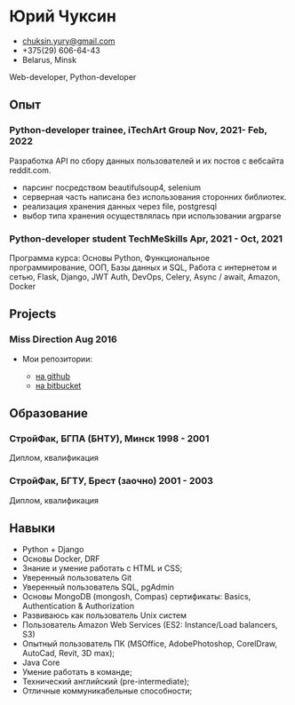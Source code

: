 <!-- The (first) h1 will be used as the <title> of the HTML page -->
# Юрий Чуксин

<!-- The unordered list immediately after the h1 will be formatted on a single
line. It is intended to be used for contact details -->
- <chuksin.yury@gmail.com>
- +375(29) 606-64-43
- Belarus, Minsk

<!-- The paragraph after the h1 and ul and before the first h2 is optional. It
is intended to be used for a short summary. -->
Web-developer, Python-developer

## Опыт

<!-- You have to wrap the "left" and "right" half of these headings in spans by
hand -->
### Python-developer trainee, iTechArt Group Nov, 2021- Feb, 2022

Разработка API по сбору данных пользователей и их постов с вебсайта reddit.com.

 - парсинг посредством beautifulsoup4, selenium
 - серверная часть написана без использования сторонних библиотек.
 - реализация хранения данных через file, postgresql
 - выбор типа хранения осуществлялась при использовании argparse

### <span>Python-developer student TechMeSkills</span> <span>Apr, 2021 - Oct, 2021</span>

Программа курса: Основы Python, Функциональное
программирование, ООП, Базы данных и SQL, Работа с интернетом и
сетью, Flask, Django, JWT Auth, DevOps, Celery, Async / await, Amazon,
Docker

## Projects

### <span>Miss Direction</span> <span>Aug 2016</span>

- Мои репозитории:

   - <a href = "https://github.com/Yurik16">на github</a>
   - <a href = "https://bitbucket.org/Yury_SE/">на bitbucket</a>

## Образование

### <span>СтройФак, БГПА (БНТУ), Минск</span> <span>1998 - 2001</span>
 Диплом, квалификация
### <span>СтройФак, БГТУ, Брест (заочно)</span> <span>2001 - 2003</span>
 Диплом, квалификация

## Навыки

- Python + Django
- Основы Docker, DRF
- Знание и умение работать с HTML и CSS;
- Уверенный пользователь Git
- Уверенный пользователь SQL, pgAdmin
- Основы MongoDB (mongosh, Compas) сертификаты: Basics,
Authentication & Authorization
- Развиваюсь как пользователь Unix систем
- Пользователь Amazon Web Services (ES2: Instance/Load
balancers, S3)
- Опытный пользователь ПК (MSOffice, AdobePhotoshop,
CorelDraw, AutoCad, Revit, 3D max);
- Java Core
- Умение работать в команде;
- Технический английский (pre-intermediate);
- Отличные коммуникабельные способности;